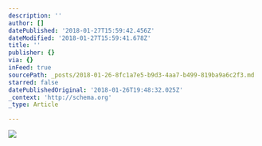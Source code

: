 ```yaml
---
description: ''
author: []
datePublished: '2018-01-27T15:59:42.456Z'
dateModified: '2018-01-27T15:59:41.678Z'
title: ''
publisher: {}
via: {}
inFeed: true
sourcePath: _posts/2018-01-26-8fc1a7e5-b9d3-4aa7-b499-819ba9a6c2f3.md
starred: false
datePublishedOriginal: '2018-01-26T19:48:32.025Z'
_context: 'http://schema.org'
_type: Article

---
```

![](https://the-grid-user-content.s3-us-west-2.amazonaws.com/a1713c96-d9c1-4dba-a0a7-5d327e0fe217.jpg)